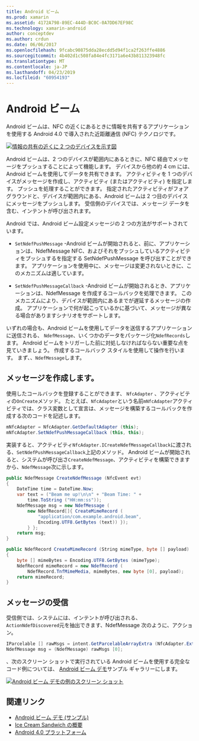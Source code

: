 ```yaml
---
title: Android ビーム
ms.prod: xamarin
ms.assetid: 4172A798-89EC-444D-BC0C-0A7DD67EF98C
ms.technology: xamarin-android
author: conceptdev
ms.author: crdun
ms.date: 06/06/2017
ms.openlocfilehash: 9fcabc90875dda28ecdd5d94f1ca2f263ffe4886
ms.sourcegitcommit: 4b402d1c508fa84e4fc3171a6e43b811323948fc
ms.translationtype: MT
ms.contentlocale: ja-JP
ms.lasthandoff: 04/23/2019
ms.locfileid: "60954193"
---
```

# <a name="android-beam"></a>Android ビーム

Android ビームは、NFC の近くにあるときに情報を共有するアプリケーションを使用する Android 4.0 で導入された近距離通信 (NFC) テクノロジです。

[![情報の共有の近くに 2 つのデバイスを示す図](android-beam-images/androidbeam.png)](android-beam-images/androidbeam.png#lightbox)

Android ビームは、2 つのデバイスが範囲内にあるときに、NFC 経由でメッセージをプッシュすることによって機能します。 デバイスから他の約 4 cm には、Android ビームを使用してデータを共有できます。 アクティビティを 1 つのデバイスがメッセージを作成し、アクティビティ (またはアクティビティ) を指定します。 プッシュを処理することができます。 指定されたアクティビティがフォア グラウンドと、デバイスが範囲内にある、Android ビームは 2 つ目のデバイスにメッセージをプッシュします。 受信側のデバイスでは、メッセージ データを含む、インテントが呼び出されます。

Android では、Android ビーム設定メッセージの 2 つの方法がサポートされています。

-   `SetNdefPushMessage` -Android ビームが開始されると、前に、アプリケーションは、NdefMessage NFC、およびそれをプッシュしているアクティビティをプッシュするを指定する SetNdefPushMessage を呼び出すことができます。 アプリケーションを使用中に、メッセージは変更されないときに、このメカニズムは適しています。

-   `SetNdefPushMessageCallback` -Android ビームが開始されるとき、アプリケーションは、NdefMessage を作成するコールバックを処理できます。 このメカニズムにより、デバイスが範囲内にあるまでが遅延するメッセージの作成。 アプリケーションで何が起こっているかに基づいて、メッセージが異なる場合がありますシナリオをサポートします。


いずれの場合も、Android ビームを使用してデータを送信するアプリケーションに送信される、 `NdefMessage`、いくつかのデータをパッケージ化`NdefRecords`します。 Android ビームをトリガーした前に対処しなければならない重要な点を見ていきましょう。 作成するコールバック スタイルを使用して操作を行います。 まず、、`NdefMessage`します。


## <a name="creating-a-message"></a>メッセージを作成します。

使用したコールバックを登録することができます、 `NfcAdapter` 、アクティビティの`OnCreate`メソッド。 たとえば、`NfcAdapter`という名前`mNfcAdapter`アクティビティでは、クラス変数として宣言は、メッセージを構築するコールバックを作成する次のコードを記述します。

```csharp
mNfcAdapter = NfcAdapter.GetDefaultAdapter (this);
mNfcAdapter.SetNdefPushMessageCallback (this, this);
```

実装すると、アクティビティ`NfcAdapter.ICreateNdefMessageCallback`に渡される、`SetNdefPushMessageCallback`上記のメソッド。 Android ビームが開始されると、システムが呼び出さ`CreateNdefMessage`、アクティビティを構築できますから、`NdefMessage`次に示します。

```csharp
public NdefMessage CreateNdefMessage (NfcEvent evt)
{
    DateTime time = DateTime.Now;
    var text = ("Beam me up!\n\n" + "Beam Time: " +
        time.ToString ("HH:mm:ss"));
    NdefMessage msg = new NdefMessage (
        new NdefRecord[]{ CreateMimeRecord (
            "application/com.example.android.beam",
            Encoding.UTF8.GetBytes (text)) });
        } };
    return msg;
}

public NdefRecord CreateMimeRecord (String mimeType, byte [] payload)
{
    byte [] mimeBytes = Encoding.UTF8.GetBytes (mimeType);
    NdefRecord mimeRecord = new NdefRecord (
        NdefRecord.TnfMimeMedia, mimeBytes, new byte [0], payload);
    return mimeRecord;
}
```


## <a name="receiving-a-message"></a>メッセージの受信

受信側では、システムには、インテントが呼び出される、`ActionNdefDiscovered`元を抽出できます、NdefMessage 次のように、アクション。

```csharp
IParcelable [] rawMsgs = intent.GetParcelableArrayExtra (NfcAdapter.ExtraNdefMessages);
NdefMessage msg = (NdefMessage) rawMsgs [0];
```

、次のスクリーン ショットで実行されている Android ビームを使用する完全なコード例については、 [Android ビーム デモ](https://developer.xamarin.com/samples/monodroid/AndroidBeamDemo/)サンプル ギャラリーにします。

[![Android ビーム デモの例のスクリーン ショット](android-beam-images/24.png)](android-beam-images/24.png#lightbox)



## <a name="related-links"></a>関連リンク

- [Android ビーム デモ (サンプル)](https://developer.xamarin.com/samples/monodroid/AndroidBeamDemo/)
- [Ice Cream Sandwich の概要](http://www.android.com/about/ice-cream-sandwich/)
- [Android 4.0 プラットフォーム](https://developer.android.com/sdk/android-4.0.html)
